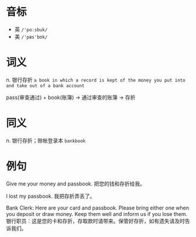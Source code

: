 # 音标

- 英 `/'pɑːsbuk/`
- 美 `/'pæs'bʊk/`

# 词义

n. 银行存折
`a book in which a record is kept of the money you put into and take out of a bank account`



pass(审查通过) + book(账簿) → 通过审查的账簿 → 存折

# 同义

n. 银行存折；赊帐登录本
`bankbook`

# 例句

Give me your money and passbook.
把您的钱和存折给我。

I lost my passbook.
我把存折弄丢了。

Bank Clerk: Here are your card and passbook. Please bring either one when you deposit or draw money. Keep them well and inform us if you lose them.
银行职员：这是您的卡和存折，存取款时请带来。保管好存折，如有遗失请及时告诉我们。



